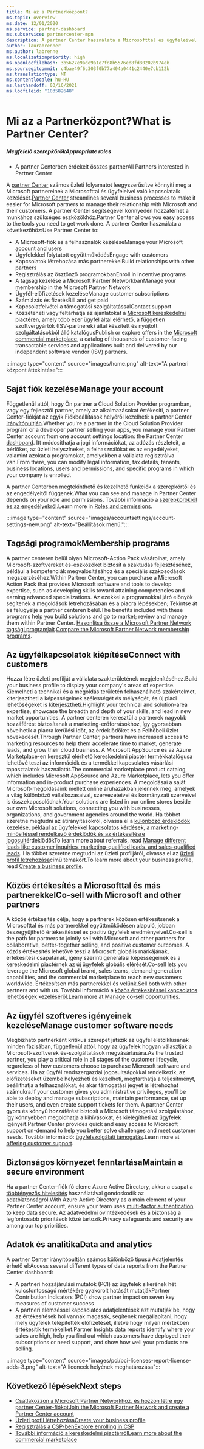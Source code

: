 ```yaml
---
title: Mi az a Partnerközpont?
ms.topic: overview
ms.date: 12/01/2020
ms.service: partner-dashboard
ms.subservice: partnercenter-mpn
description: A partner Center használata a Microsofttal és ügyfeleivel folytatott üzleti tranzakciók lebonyolításához
author: laurabrenner
ms.author: labrenne
ms.localizationpriority: high
ms.openlocfilehash: 3b5627e9ade9a1e7fd8b5576ed8fd80202b974eb
ms.sourcegitcommit: c4bae49f6c303f0b77a404a0441c2440e7cb112b
ms.translationtype: MT
ms.contentlocale: hu-HU
ms.lasthandoff: 03/16/2021
ms.locfileid: "103582648"
---
```

# <a name="what-is-partner-center"></a><span data-ttu-id="158ba-103">Mi az a Partnerközpont?</span><span class="sxs-lookup"><span data-stu-id="158ba-103">What is Partner Center?</span></span>

##### <a name="appropriate-roles"></a><span data-ttu-id="158ba-104">Megfelelő szerepkörök</span><span class="sxs-lookup"><span data-stu-id="158ba-104">Appropriate roles</span></span>

- <span data-ttu-id="158ba-105">A partner Centerben érdekelt összes partner</span><span class="sxs-lookup"><span data-stu-id="158ba-105">All Partners interested in Partner Center</span></span>

<span data-ttu-id="158ba-106">A [partner Center](https://partner.microsoft.com/dashboard/home) számos üzleti folyamatot leegyszerűsítve könnyíti meg a Microsoft partnereinek a Microsofttal és ügyfeleivel való kapcsolataik kezelését.</span><span class="sxs-lookup"><span data-stu-id="158ba-106">[Partner Center](https://partner.microsoft.com/dashboard/home) streamlines several business processes to make it easier for Microsoft partners to manage their relationship with Microsoft and their customers.</span></span> <span data-ttu-id="158ba-107">A partner Center segítségével könnyedén hozzáférhet a munkához szükséges eszközökhöz.</span><span class="sxs-lookup"><span data-stu-id="158ba-107">Partner Center allows you easy access to the tools you need to get work done.</span></span> <span data-ttu-id="158ba-108">A partner Center használata a következőhöz:</span><span class="sxs-lookup"><span data-stu-id="158ba-108">Use Partner Center to:</span></span>

- <span data-ttu-id="158ba-109">A Microsoft-fiók és a felhasználók kezelése</span><span class="sxs-lookup"><span data-stu-id="158ba-109">Manage your Microsoft account and users</span></span>
- <span data-ttu-id="158ba-110">Ügyfelekkel folytatott együttműködés</span><span class="sxs-lookup"><span data-stu-id="158ba-110">Engage with customers</span></span>
- <span data-ttu-id="158ba-111">Kapcsolatok létrehozása más partnerekkel</span><span class="sxs-lookup"><span data-stu-id="158ba-111">Build relationships with other partners</span></span>
- <span data-ttu-id="158ba-112">Regisztrálás az ösztönző programokban</span><span class="sxs-lookup"><span data-stu-id="158ba-112">Enroll in incentive programs</span></span>
- <span data-ttu-id="158ba-113">A tagság kezelése a Microsoft Partner Networkban</span><span class="sxs-lookup"><span data-stu-id="158ba-113">Manage your membership in the Microsoft Partner Network</span></span>
- <span data-ttu-id="158ba-114">Ügyfél-előfizetések kezelése</span><span class="sxs-lookup"><span data-stu-id="158ba-114">Manage customer subscriptions</span></span>
- <span data-ttu-id="158ba-115">Számlázás és fizetés</span><span class="sxs-lookup"><span data-stu-id="158ba-115">Bill and get paid</span></span>
- <span data-ttu-id="158ba-116">Kapcsolatfelvétel a támogatási szolgáltatással</span><span class="sxs-lookup"><span data-stu-id="158ba-116">Contact support</span></span>
- <span data-ttu-id="158ba-117">Közzéteheti vagy feltárhatja az ajánlatokat a [Microsoft kereskedelmi piactéren](/azure/marketplace), amely több ezer ügyfél által elérhető, a független szoftvergyártók (ISV-partnerek) által készített és nyújtott szolgáltatásokból álló katalógus</span><span class="sxs-lookup"><span data-stu-id="158ba-117">Publish or explore offers in the [Microsoft commercial marketplace](/azure/marketplace), a catalog of thousands of customer-facing transactable services and applications built and delivered by our independent software vendor (ISV) partners.</span></span>

:::image type="content" source="images/home.png" alt-text="A partneri központ áttekintése":::

## <a name="manage-your-account"></a><span data-ttu-id="158ba-119">Saját fiók kezelése</span><span class="sxs-lookup"><span data-stu-id="158ba-119">Manage your account</span></span>

<span data-ttu-id="158ba-120">Függetlenül attól, hogy Ön partner a Cloud Solution Provider programban, vagy egy fejlesztői partner, amely az alkalmazásokat értékesíti, a partner Center-fiókját az egyik Fiókbeállítások helyéről kezelheti: a partner Center [irányítópultján](https://partner.microsoft.com/dashboard/home).</span><span class="sxs-lookup"><span data-stu-id="158ba-120">Whether you're a partner in the Cloud Solution Provider program or a developer partner selling your apps, you manage your Partner Center account from one account settings location: the Partner Center [dashboard](https://partner.microsoft.com/dashboard/home).</span></span> <span data-ttu-id="158ba-121">Itt módosíthatja a jogi információkat, az adózás részleteit, a bérlőket, az üzleti helyszíneket, a felhasználókat és az engedélyeket, valamint azokat a programokat, amelyekben a vállalata regisztrálva van.</span><span class="sxs-lookup"><span data-stu-id="158ba-121">From there, you can modify legal information, tax details, tenants, business locations, users and permissions, and specific programs in which your company is enrolled.</span></span>

<span data-ttu-id="158ba-122">A partner Centerben megtekinthető és kezelhető funkciók a szerepkörtől és az engedélyeitől függenek.</span><span class="sxs-lookup"><span data-stu-id="158ba-122">What you can see and manage in Partner Center depends on your role and permissions.</span></span> <span data-ttu-id="158ba-123">További információ a [szerepkörökről és az engedélyekről](permissions-overview.md).</span><span class="sxs-lookup"><span data-stu-id="158ba-123">Learn more in [Roles and permissions](permissions-overview.md).</span></span>

:::image type="content" source="images/accountsettings/account-settings-new.png" alt-text="Beállítások menü.":::

## <a name="membership-programs"></a><span data-ttu-id="158ba-125">Tagsági programok</span><span class="sxs-lookup"><span data-stu-id="158ba-125">Membership programs</span></span>

<span data-ttu-id="158ba-126">A partner centeren belül olyan Microsoft-Action Pack vásárolhat, amely Microsoft-szoftvereket és-eszközöket biztosít a szaktudás fejlesztéséhez, például a kompetenciák megvalósításához és a speciális szakosodások megszerzéséhez.</span><span class="sxs-lookup"><span data-stu-id="158ba-126">Within Partner Center, you can purchase a Microsoft Action Pack that provides Microsoft software and tools to develop expertise, such as developing skills toward attaining competencies and earning advanced specializations.</span></span> <span data-ttu-id="158ba-127">Az ezekkel a programokkal járó előnyök segítenek a megoldások létrehozásában és a piacra lépésekben; Tekintse át és felügyelje a partner centeren belül.</span><span class="sxs-lookup"><span data-stu-id="158ba-127">The benefits included with these programs help you build solutions and go to market; review and manage them within Partner Center.</span></span> <span data-ttu-id="158ba-128">[Hasonlítsa össze a Microsoft Partner Network tagsági programjait](https://partner.microsoft.com/membership/compare-offers).</span><span class="sxs-lookup"><span data-stu-id="158ba-128">[Compare the Microsoft Partner Network membership programs](https://partner.microsoft.com/membership/compare-offers).</span></span>

## <a name="connect-with-customers"></a><span data-ttu-id="158ba-129">Az ügyfélkapcsolatok kiépítése</span><span class="sxs-lookup"><span data-stu-id="158ba-129">Connect with customers</span></span>

<span data-ttu-id="158ba-130">Hozza létre üzleti profilját a vállalata szakterületének megjelenítéséhez.</span><span class="sxs-lookup"><span data-stu-id="158ba-130">Build your business profile to display your company's areas of expertise.</span></span> <span data-ttu-id="158ba-131">Kiemelheti a technikai és a megoldás területén felhasználható szakértelmet, kiterjesztheti a képességeinek szélességét és mélységét, és új piaci lehetőségeket is kiterjesztheti.</span><span class="sxs-lookup"><span data-stu-id="158ba-131">Highlight your technical and solution-area expertise, showcase the breadth and depth of your skills, and lead in new market opportunities.</span></span> <span data-ttu-id="158ba-132">A partner centeren keresztül a partnerek nagyobb hozzáférést biztosítanak a marketing-erőforrásokhoz, így gyorsabban növelhetik a piacra kerülési időt, az érdeklődőket és a Felhőbeli üzlet növekedését.</span><span class="sxs-lookup"><span data-stu-id="158ba-132">Through Partner Center, partners have increased access to marketing resources to help them accelerate time to market, generate leads, and grow their cloud business.</span></span> <span data-ttu-id="158ba-133">A Microsoft AppSource és az Azure Marketplace-en keresztül elérhető kereskedelmi piactér termékkatalógusa lehetővé teszi az információk és a termékkel kapcsolatos vásárlási tapasztalatok használatát.</span><span class="sxs-lookup"><span data-stu-id="158ba-133">The commercial marketplace product catalog, which includes Microsoft AppSource and Azure Marketplace, lets you offer information and in-product purchase experiences.</span></span> <span data-ttu-id="158ba-134">A megoldásai a saját Microsoft-megoldásaink mellett online áruházakban jelennek meg, amelyek a világ különböző vállalkozásaival, szervezeteivel és kormányzati szerveivel is összekapcsolódnak.</span><span class="sxs-lookup"><span data-stu-id="158ba-134">Your solutions are listed in our online stores beside our own Microsoft solutions, connecting you with businesses, organizations, and government agencies around the world.</span></span> <span data-ttu-id="158ba-135">Ha többet szeretne megtudni az átirányításokról, olvassa el a [különböző érdeklődők kezelése, például az ügyfelekkel kapcsolatos kérdések, a marketing-minősítéssel rendelkező érdeklődők és az értékesítésre jogosult](manage-leads.md)érdeklődők</span><span class="sxs-lookup"><span data-stu-id="158ba-135">To learn more about referrals, read [Manage different leads like customer inquiries, marketing-qualified leads, and sales-qualified leads](manage-leads.md).</span></span> <span data-ttu-id="158ba-136">Ha többet szeretne megtudni az üzleti profiljáról, olvassa el az [üzleti profil létrehozása](create-a-marketing-profile.md)című témakört.</span><span class="sxs-lookup"><span data-stu-id="158ba-136">To learn more about your business profile, read [Create a business profile](create-a-marketing-profile.md).</span></span>

## <a name="co-sell-with-microsoft-and-other-partners"></a><span data-ttu-id="158ba-137">Közös értékesítés a Microsofttal és más partnerekkel</span><span class="sxs-lookup"><span data-stu-id="158ba-137">Co-sell with Microsoft and other partners</span></span>

<span data-ttu-id="158ba-138">A közös értékesítés célja, hogy a partnerek közösen értékesítsenek a Microsofttal és más partnerekkel együttműködésen alapuló, jobban összegyűjthető értékesítéssel és pozitív ügyfelek eredményeivel.</span><span class="sxs-lookup"><span data-stu-id="158ba-138">Co-sell is the path for partners to jointly sell with Microsoft and other partners for collaborative, better-together selling, and positive customer outcomes.</span></span> <span data-ttu-id="158ba-139">A közös értékesítés lehetővé teszi a Microsoft globális márkájának, értékesítési csapatának, igény szerinti generálási képességeinek és a kereskedelmi piactérnek az új ügyfelek globális elérését.</span><span class="sxs-lookup"><span data-stu-id="158ba-139">Co-sell lets you leverage the Microsoft global brand, sales teams, demand-generation capabilities, and the commercial marketplace to reach new customers worldwide.</span></span> <span data-ttu-id="158ba-140">Értékesítsen más partnerekkel és velünk.</span><span class="sxs-lookup"><span data-stu-id="158ba-140">Sell both with other partners and with us.</span></span> <span data-ttu-id="158ba-141">További információ a [közös értékesítéssel kapcsolatos lehetőségek kezeléséről](manage-co-sell-opportunities.md).</span><span class="sxs-lookup"><span data-stu-id="158ba-141">Learn more at [Manage co-sell opportunities](manage-co-sell-opportunities.md).</span></span>

## <a name="manage-customer-software-needs"></a><span data-ttu-id="158ba-142">Az ügyfél szoftveres igényeinek kezelése</span><span class="sxs-lookup"><span data-stu-id="158ba-142">Manage customer software needs</span></span>

<span data-ttu-id="158ba-143">Megbízható partnerként kritikus szerepet játszik az ügyfél életciklusának minden fázisában, függetlenül attól, hogy az ügyfelek hogyan választják a Microsoft-szoftverek és-szolgáltatások megvásárlására.</span><span class="sxs-lookup"><span data-stu-id="158ba-143">As the trusted partner, you play a critical role in all stages of the customer lifecycle, regardless of how customers choose to purchase Microsoft software and services.</span></span> <span data-ttu-id="158ba-144">Ha az ügyfél rendszergazdai jogosultságokkal rendelkezik, az előfizetéseket üzembe helyezheti és kezelheti, megtarthatja a teljesítményt, beállíthatja a felhasználókat, és akár támogatási jegyet is létrehozhat számukra.</span><span class="sxs-lookup"><span data-stu-id="158ba-144">If your customer gives you administrative privileges, you'll be able to deploy and manage subscriptions, maintain performance, set up their users, and even create support tickets for them.</span></span> <span data-ttu-id="158ba-145">A partner Center gyors és könnyű hozzáférést biztosít a Microsoft támogatási szolgálatához, így könnyebben megoldhatja a kihívásokat, és kielégítheti az ügyfelek igényeit.</span><span class="sxs-lookup"><span data-stu-id="158ba-145">Partner Center provides quick and easy access to Microsoft support on-demand to help you better solve challenges and meet customer needs.</span></span> <span data-ttu-id="158ba-146">További információ: [ügyfélszolgálati támogatás](customer-support.md).</span><span class="sxs-lookup"><span data-stu-id="158ba-146">Learn more at [offering customer support](customer-support.md).</span></span>

## <a name="maintain-a-secure-environment"></a><span data-ttu-id="158ba-147">Biztonságos környezet fenntartása</span><span class="sxs-lookup"><span data-stu-id="158ba-147">Maintain a secure environment</span></span>

<span data-ttu-id="158ba-148">Ha a partner Center-fiók fő eleme Azure Active Directory, akkor a csapat a [többtényezős hitelesítés](partner-security-requirements-mandating-mfa.md) használatával gondoskodik az adatbiztonságról.</span><span class="sxs-lookup"><span data-stu-id="158ba-148">With Azure Active Directory as a main element of your Partner Center account, ensure your team uses [multi-factor authentication](partner-security-requirements-mandating-mfa.md) to keep data secure.</span></span> <span data-ttu-id="158ba-149">Az adatvédelmi óvintézkedések és a biztonság a legfontosabb prioritások közé tartozik.</span><span class="sxs-lookup"><span data-stu-id="158ba-149">Privacy safeguards and security are among our top priorities.</span></span>

## <a name="data-and-analytics"></a><span data-ttu-id="158ba-150">Adatok és analitika</span><span class="sxs-lookup"><span data-stu-id="158ba-150">Data and analytics</span></span>

<span data-ttu-id="158ba-151">A partner Center irányítópultján számos különböző típusú Adatjelentés érhető el:</span><span class="sxs-lookup"><span data-stu-id="158ba-151">Access several different types of data reports from the Partner Center dashboard:</span></span>

- <span data-ttu-id="158ba-152">A partneri hozzájárulási mutatók (PCI) az ügyfelek sikerének hét kulcsfontosságú mértékére gyakorolt hatását mutatják</span><span class="sxs-lookup"><span data-stu-id="158ba-152">Partner Contribution Indicators (PCI) show partner impact on seven key measures of customer success</span></span>
- <span data-ttu-id="158ba-153">A partneri elemzéssel kapcsolatos adatjelentések azt mutatják be, hogy az értékesítések hol vannak magasak, segítenek megállapítani, hogy mely ügyfelek telepítették előfizetését, illetve hogy milyen mértékben értékesítik termékeiket.</span><span class="sxs-lookup"><span data-stu-id="158ba-153">Partner Insights data reports identify where your sales are high, help you find out which customers have deployed their subscriptions or need support, and show how well your products are selling.</span></span>

:::image type="content" source="images/pci/pci-licenses-report-license-adds-3.png" alt-text="A licencek helyének meghatározása":::

## <a name="next-steps"></a><span data-ttu-id="158ba-155">Következő lépések</span><span class="sxs-lookup"><span data-stu-id="158ba-155">Next steps</span></span>

- [<span data-ttu-id="158ba-156">Csatlakozzon a Microsoft Partner Networkhoz, és hozzon létre egy partner Center-fiókot</span><span class="sxs-lookup"><span data-stu-id="158ba-156">Join the Microsoft Partner Network and create a Partner Center account</span></span>](mpn-create-a-partner-center-account.md)
- [<span data-ttu-id="158ba-157">Üzleti profil létrehozása</span><span class="sxs-lookup"><span data-stu-id="158ba-157">Create your business profile</span></span>](create-a-marketing-profile.md)
- [<span data-ttu-id="158ba-158">Regisztrálás a CSP-ben</span><span class="sxs-lookup"><span data-stu-id="158ba-158">Explore enrolling in CSP</span></span>](csp-overview.md)
- [<span data-ttu-id="158ba-159">További információ a kereskedelmi piactérről</span><span class="sxs-lookup"><span data-stu-id="158ba-159">Learn more about the commercial marketplace</span></span>](csp-commercial-marketplace-overview.md)
